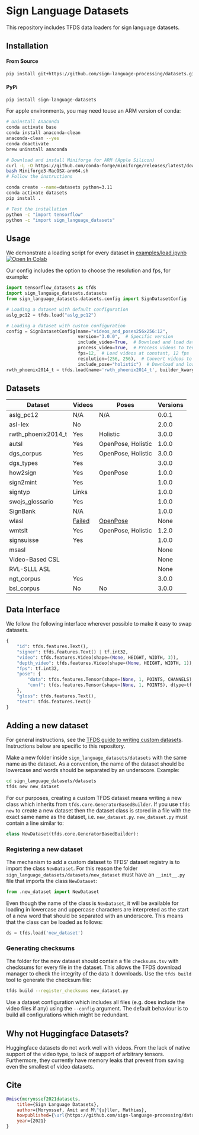 # Sign Language Datasets

This repository includes TFDS data loaders for sign language datasets.

## Installation

#### From Source

```bash
pip install git+https://github.com/sign-language-processing/datasets.git
```

#### PyPi

```bash
pip install sign-language-datasets
```

For apple environments, you may need touse an ARM version of conda:
```bash
# Uninstall Anaconda
conda activate base
conda install anaconda-clean
anaconda-clean --yes
conda deactivate
brew uninstall anaconda

# Download and install Miniforge for ARM (Apple Silicon)
curl -L -O https://github.com/conda-forge/miniforge/releases/latest/download/Miniforge3-MacOSX-arm64.sh
bash Miniforge3-MacOSX-arm64.sh
# Follow the instructions

conda create --name=datasets python=3.11
conda activate datasets
pip install .

# Test the installation
python -c "import tensorflow"
python -c "import sign_language_datasets"
```

## Usage

We demonstrate a loading script for every dataset in [examples/load.ipynb](examples/load.ipynb)
[![Open In Colab](https://colab.research.google.com/assets/colab-badge.svg)](https://colab.research.google.com/github/sign-language-processing/datasets/blob/master/examples/load.ipynb)

Our config includes the option to choose the resolution and fps, for example:

```python
import tensorflow_datasets as tfds
import sign_language_datasets.datasets
from sign_language_datasets.datasets.config import SignDatasetConfig

# Loading a dataset with default configuration
aslg_pc12 = tfds.load("aslg_pc12")

# Loading a dataset with custom configuration
config = SignDatasetConfig(name="videos_and_poses256x256:12",
                           version="3.0.0",  # Specific version
                           include_video=True,  # Download and load dataset videos
                           process_video=True,  # Process videos to tensors, or only save path to video
                           fps=12,  # Load videos at constant, 12 fps
                           resolution=(256, 256),  # Convert videos to a constant resolution, 256x256
                           include_pose="holistic")  # Download and load Holistic pose estimation
rwth_phoenix2014_t = tfds.load(name='rwth_phoenix2014_t', builder_kwargs=dict(config=config))
```

## Datasets

| Dataset            | Videos                                                       | Poses                                                 | Versions |
|--------------------|--------------------------------------------------------------|-------------------------------------------------------|----------|
| aslg_pc12          | N/A                                                          | N/A                                                   | 0.0.1    |
| asl-lex            | No                                                           |                                                     | 2.0.0    |
| rwth_phoenix2014_t | Yes                                                          | Holistic                                              | 3.0.0    |
| autsl              | Yes                                                          | OpenPose, Holistic                                    | 1.0.0    |
| dgs_corpus         | Yes                                                          | OpenPose, Holistic                                    | 3.0.0    |
| dgs_types          | Yes                                                          |                                                       | 3.0.0    |
| how2sign           | Yes                                                          | OpenPose                                              | 1.0.0    |
| sign2mint          | Yes                                                          |                                                       | 1.0.0    |
| signtyp            | Links                                                        |                                                       | 1.0.0    |
| swojs_glossario    | Yes                                                          |                                                       | 1.0.0    |
| SignBank           | N/A                                                          |                                                       | 1.0.0    |
| wlasl              | [Failed](https://github.com/tensorflow/datasets/issues/2960) | [OpenPose](https://github.com/gulvarol/bsl1k/issues/4) | None     |
| wmtslt             | Yes                                                          | OpenPose, Holistic                                    | 1.2.0    |
| signsuisse         | Yes                                                          |                                                       | 1.0.0    |
| msasl              |                                                              |                                                       | None     |
| Video-Based CSL    |                                                              |                                                       | None     |
| RVL-SLLL ASL       |                                                              |                                                       | None     |
| ngt_corpus         | Yes                                                          |                                                       | 3.0.0    |
| bsl_corpus         | No                                                           | No                                                    | 3.0.0    |

## Data Interface

We follow the following interface wherever possible to make it easy to swap datasets.

```python
{
    "id": tfds.features.Text(),
    "signer": tfds.features.Text() | tf.int32,
    "video": tfds.features.Video(shape=(None, HEIGHT, WIDTH, 3)),
    "depth_video": tfds.features.Video(shape=(None, HEIGHT, WIDTH, 1)),
    "fps": tf.int32,
    "pose": {
        "data": tfds.features.Tensor(shape=(None, 1, POINTS, CHANNELS), dtype=tf.float32),
        "conf": tfds.features.Tensor(shape=(None, 1, POINTS), dtype=tf.float32)
    },
    "gloss": tfds.features.Text(),
    "text": tfds.features.Text()
}
```

## Adding a new dataset

For general instructions, see the
[TFDS guide to writing custom datasets](https://github.com/tensorflow/datasets/blob/master/docs/add_dataset.md).
Instructions below are specific to this repository.

Make a new folder inside `sign_language_datasets/datasets` with the same name as the dataset. As a convention, the name
of the dataset should be lowercase and words should be separated by an underscore. Example:

```sh
cd sign_language_datasets/datasets
tfds new new_dataset
```

For our purposes, creating a custom TFDS dataset means writing a new class which inherits
from `tfds.core.GeneratorBasedBuilder`. If you use `tfds new` to create a new dataset then the dataset class is stored
in a file with the exact same name as the dataset, i.e. `new_dataset.py`. `new_dataset.py` must contain a line similar
to:

```python
class NewDataset(tfds.core.GeneratorBasedBuilder):
```

### Registering a new dataset

The mechanism to add a custom dataset to TFDS' dataset registry is to import the class `NewDataset`. For this reason the
folder
`sign_language_datasets/datasets/new_dataset` must have an `__init__.py` file that imports the class
`NewDataset`:

```python
from .new_dataset import NewDataset
```

Even though the name of the class is `NewDataset`, it will be available for loading in lowercase and uppercase
characters are interpreted as the start of a new word that should be separated with an underscore. This means that the
class can be loaded as follows:

```python
ds = tfds.load('new_dataset')
```

### Generating checksums

The folder for the new dataset should contain a file `checksums.tsv` with checksums for every file in the dataset. This
allows the TFDS download manager to check the integrity of the data it downloads. Use the `tfds build` tool to generate
the checksum file:

```sh
tfds build --register_checksums new_dataset.py
```

Use a dataset configuration which includes all files (e.g. does include the video files if any) using the `--config`
argument. The default behaviour is to build all configurations which might be redundant.

## Why not Huggingface Datasets?

Huggingface datasets do not work well with videos. From the lack of native support of the video type, to lack of support
of arbitrary tensors. Furthermore, they currently have memory leaks that prevent from saving even the smallest of video
datasets.

## Cite

```bibtex
@misc{moryossef2021datasets, 
    title={Sign Language Datasets},
    author={Moryossef, Amit and M\"{u}ller, Mathias},
    howpublished={\url{https://github.com/sign-language-processing/datasets}},
    year={2021}
}
```